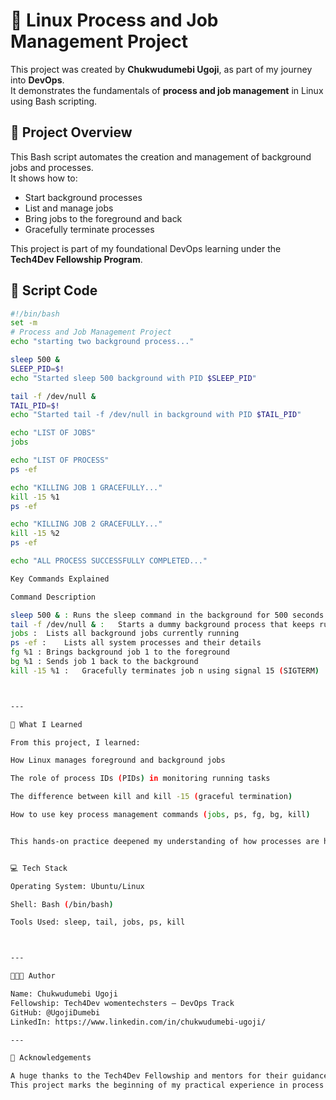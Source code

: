 # 🧠 Linux Process and Job Management Project

This project was created by **Chukwudumebi Ugoji**, as part of my journey into **DevOps**.  
It demonstrates the fundamentals of **process and job management** in Linux using Bash scripting.



## 🚀 Project Overview

This Bash script automates the creation and management of background jobs and processes.  
It shows how to:

- Start background processes  
- List and manage jobs  
- Bring jobs to the foreground and back  
- Gracefully terminate processes  

This project is part of my foundational DevOps learning under the **Tech4Dev Fellowship Program**.



## 📜 Script Code

```bash
#!/bin/bash
set -m
# Process and Job Management Project
echo "starting two background process..."

sleep 500 &
SLEEP_PID=$!
echo "Started sleep 500 background with PID $SLEEP_PID"

tail -f /dev/null &
TAIL_PID=$!
echo "Started tail -f /dev/null in background with PID $TAIL_PID"

echo "LIST OF JOBS"
jobs

echo "LIST OF PROCESS"
ps -ef

echo "KILLING JOB 1 GRACEFULLY..."
kill -15 %1
ps -ef

echo "KILLING JOB 2 GRACEFULLY..."
kill -15 %2
ps -ef

echo "ALL PROCESS SUCCESSFULLY COMPLETED..."

Key Commands Explained

Command	Description

sleep 500 & : Runs the sleep command in the background for 500 seconds
tail -f /dev/null & :	Starts a dummy background process that keeps running
jobs :	Lists all background jobs currently running
ps -ef :	Lists all system processes and their details
fg %1 :	Brings background job 1 to the foreground
bg %1 :	Sends job 1 back to the background
kill -15 %1 :	Gracefully terminates job n using signal 15 (SIGTERM)



---

🧠 What I Learned

From this project, I learned:

How Linux manages foreground and background jobs

The role of process IDs (PIDs) in monitoring running tasks

The difference between kill and kill -15 (graceful termination)

How to use key process management commands (jobs, ps, fg, bg, kill)


This hands-on practice deepened my understanding of how processes are handled at the system level — a key concept in DevOps automation and server management.


💻 Tech Stack

Operating System: Ubuntu/Linux

Shell: Bash (/bin/bash)

Tools Used: sleep, tail, jobs, ps, kill



---

👩🏽‍💻 Author

Name: Chukwudumebi Ugoji
Fellowship: Tech4Dev womentechsters – DevOps Track
GitHub: @UgojiDumebi
LinkedIn: https://www.linkedin.com/in/chukwudumebi-ugoji/

---

🏁 Acknowledgements

A huge thanks to the Tech4Dev Fellowship and mentors for their guidance in my DevOps journey.
This project marks the beginning of my practical experience in process automation and Linux system management.

